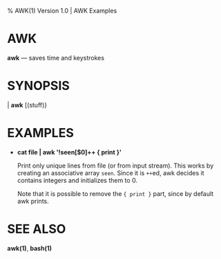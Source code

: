 % AWK(1) Version 1.0 | AWK Examples

AWK
====

**awk** — saves time and keystrokes


SYNOPSIS
========

| **awk** \[(stuff)\}


EXAMPLES
========

- **cat file | awk '!seen[$0]++ { print }'**

  Print only unique lines from file (or from input stream). This works by
  creating an associative array `seen`. Since it is `++`ed, awk decides it
  contains integers and initializes them to 0.

  Note that it is possible to remove the `{ print }` part, since by default awk
  prints.


SEE ALSO
========

**awk(1)**, **bash(1)**
